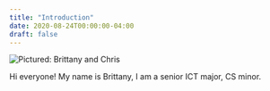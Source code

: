 ```yaml
---
title: "Introduction"
date: 2020-08-24T00:00:00-04:00
draft: false
---
```

![Pictured: Brittany and Chris](https://wizardly-blackwell-9d110c.netlify.app/bc1.jpg)

Hi everyone! My name is Brittany, I am a senior ICT major, CS minor. 
